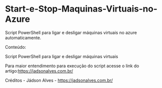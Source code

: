 # Start-e-Stop-Maquinas-Virtuais-no-Azure

Script PowerShell para ligar e desligar máquinas virtuais no azure automaticamente.

Conteúdo:

Script PowerShell para ligar e desligar máquinas virtuais

Para maior entendimento para execução do script acesse o link do artigo:https://jadsonalves.com.br/

Créditos - Jádson Alves - https://jadsonalves.com.br/
